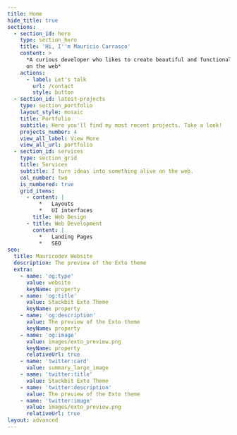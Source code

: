 ```yaml
---
title: Home
hide_title: true
sections:
  - section_id: hero
    type: section_hero
    title: 'Hi, I''m Mauricio Carrasco'
    content: >
      *A curious developer who likes to create beautiful and functional things
      on the web*
    actions:
      - label: Let's talk
        url: /contact
        style: button
  - section_id: latest-projects
    type: section_portfolio
    layout_style: mosaic
    title: Portfolio
    subtitle: Here you'll find my most recent projects. Take a look!
    projects_number: 4
    view_all_label: View More
    view_all_url: portfolio
  - section_id: services
    type: section_grid
    title: Services
    subtitle: I turn ideas into something alive on the web.
    col_number: two
    is_numbered: true
    grid_items:
      - content: |
          *   Layouts
          *   UI interfaces
        title: Web Design
      - title: Web Development
        content: |
          *   Landing Pages
          *   SEO
seo:
  title: Mauricodev Website
  description: The preview of the Exto theme
  extra:
    - name: 'og:type'
      value: website
      keyName: property
    - name: 'og:title'
      value: Stackbit Exto Theme
      keyName: property
    - name: 'og:description'
      value: The preview of the Exto theme
      keyName: property
    - name: 'og:image'
      value: images/exto_preview.png
      keyName: property
      relativeUrl: true
    - name: 'twitter:card'
      value: summary_large_image
    - name: 'twitter:title'
      value: Stackbit Exto Theme
    - name: 'twitter:description'
      value: The preview of the Exto theme
    - name: 'twitter:image'
      value: images/exto_preview.png
      relativeUrl: true
layout: advanced
---
```

